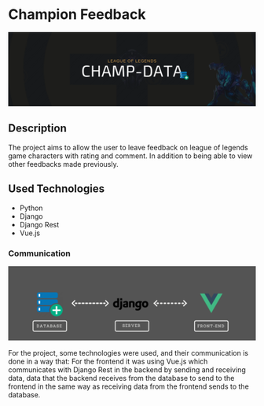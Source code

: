 # Champion Feedback
![banner](./champ-data.png)

## Description
The project aims to allow the user to leave feedback on league of legends game characters with rating and comment. In addition to being able to view other feedbacks made previously.

## Used Technologies
- Python
- Django
- Django Rest
- Vue.js

### Communication
![flow](./champ-data_comunication.png)

For the project, some technologies were used, and their communication is done in a way that: For the frontend it was using Vue.js which communicates with Django Rest in the backend by sending and receiving data, data that the backend receives from the database to send to the frontend in the same way as receiving data from the frontend sends to the database.